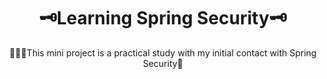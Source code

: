 <h1 align="center">
    <a >🗝Learning Spring Security🗝</a>
</h1>
<p align="center">👩🏻‍💻This mini project is a practical study with my initial contact with Spring Security🔐</p>
